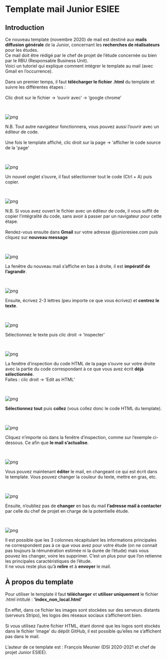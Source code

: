 # Template mail Junior ESIEE

## Introduction

Ce nouveau template (novembre 2020) de mail est destiné aux **mails diffusion générale** de la Junior, concernant les **recherches de réalisateurs** pour les études.<br/>
Ce mail doit être rédigé par le chef de projet de l’étude concernée ou bien par le RBU (Responsable Business Unit).<br/>
Voici un tutoriel qui explique comment intégrer le template au mail (avec Gmail en l’occurrence).<br/>
<br/>
Dans un premier temps, il faut **télécharger le fichier .html** du template et suivre les différentes étapes :<br/>
<br/>
Clic droit sur le fichier → ‘ouvrir avec’ → ‘google chrome’ 

 &nbsp;         
    
![png](readme_img/2dossier.png)

N.B. Tout autre navigateur fonctionnera, vous pouvez aussi l’ouvrir avec un éditeur de code.<br/>
<br/>
Une fois le template affiché, clic droit sur la page → ‘afficher le code source de la 'page'

 &nbsp;         
    
![png](readme_img/3chrome.png)
 
Un nouvel onglet s’ouvre, il faut sélectionner tout le code (Ctrl + A) puis copier.

 &nbsp;         
    
![png](readme_img/4chrome.png)

N.B. Si vous avez ouvert le fichier avec un éditeur de code, il vous suffit de copier l’intégralité du code, sans avoir à passer par un navigateur pour cette étape.<br/>
<br/>
Rendez-vous ensuite dans **Gmail** sur votre adresse @junioresiee.com puis cliquez sur **nouveau message**

 &nbsp;         
    
![png](readme_img/5mail.png)
 
La fenêtre du nouveau mail s’affiche en bas à droite, il est **impératif de l’agrandir**.
 
 &nbsp;         
    
![png](readme_img/6mail.png)
 
Ensuite, écrivez 2-3 lettres (peu importe ce que vous écrivez) et **centrez le texte**.
 
 &nbsp;         
    
![png](readme_img/7mail.png)

Sélectionnez le texte puis clic droit → ‘inspecter’

 &nbsp;         
    
![png](readme_img/8mail.png)
 
La fenêtre d’inspection du code HTML de la page s’ouvre sur votre droite avec la partie du code correspondant à ce que vous avez écrit **déjà sélectionnée**.<br/>
Faites : clic droit → ‘Edit as HTML’

 &nbsp;         
    
![png](readme_img/9mail.png)
 
**Sélectionnez tout** puis **collez** (vous collez donc le code HTML du template).
 
 &nbsp;         
    
![png](readme_img/10mail.png)
 
Cliquez n’importe où dans la fenêtre d’inspection, comme sur l’exemple ci-dessous. Ce afin que **le mail s’actualise**.
 
 &nbsp;         
    
![png](readme_img/11cliquermail.png)
 
Vous pouvez maintenant **éditer** le mail, en changeant ce qui est écrit dans le template. Vous pouvez changer la couleur du texte, mettre en gras, etc. 

 &nbsp;         
    
![png](readme_img/12editer_mail.png)
 
Ensuite, n’oubliez pas de **changer** en bas du mail **l’adresse mail à contacter** par celle du chef de projet en charge de la potentielle étude.
 
 &nbsp;         
    
![png](readme_img/13fin.PNG)
 
Il est possible que les 3 colonnes récapitulant les informations principales ne correspondent pas à ce que vous avez pour votre étude (on ne connait pas toujours la rémunération estimée ni la durée de l’étude) mais vous pouvez les changer, voire les supprimer. C’est un plus pour que l’on retienne les principales caractéristiques de l’étude.<br/>
Il ne vous reste plus qu’à **relire** et à **envoyer** le mail.

## À propos du template
 
Pour utiliser le template il faut **télécharger** et **utiliser uniquement** le fichier .html intitulé : **‘index_non_local.html’**<br/>
<br/>
En effet, dans ce fichier les images sont stockées sur des serveurs distants (serveurs Stripo), les logos des réseaux sociaux s’afficheront bien.<br/>
<br/>
Si vous utilisez l’autre fichier HTML, étant donné que les logos sont stockés dans le fichier ‘image’ du dépôt GitHub, il est possible qu’elles ne s’affichent pas dans le mail.<br/>
<br/>
L’auteur de ce template est : François Meunier (DSI 2020-2021 et chef de projet Junior ESIEE).<br/>

 
 
 
 
 
 
 
 